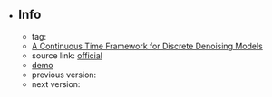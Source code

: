 - ## Info
	- tag:
	- [A Continuous Time Framework for Discrete Denoising Models](https://openreview.net/forum?id=DmT862YAieY)
	- source link: [official]()
	- [demo]()
	- previous version:
	- next version: